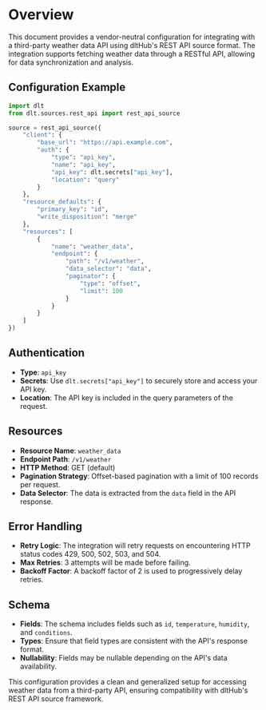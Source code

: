 # Overview

This document provides a vendor-neutral configuration for integrating with a third-party weather data API using dltHub's REST API source format. The integration supports fetching weather data through a RESTful API, allowing for data synchronization and analysis.

## Configuration Example

```python
import dlt
from dlt.sources.rest_api import rest_api_source

source = rest_api_source({
    "client": {
        "base_url": "https://api.example.com",
        "auth": {
            "type": "api_key",
            "name": "api_key",
            "api_key": dlt.secrets["api_key"],
            "location": "query"
        }
    },
    "resource_defaults": {
        "primary_key": "id",
        "write_disposition": "merge"
    },
    "resources": [
        {
            "name": "weather_data",
            "endpoint": {
                "path": "/v1/weather",
                "data_selector": "data",
                "paginator": {
                    "type": "offset",
                    "limit": 100
                }
            }
        }
    ]
})
```

## Authentication

- **Type**: `api_key`
- **Secrets**: Use `dlt.secrets["api_key"]` to securely store and access your API key.
- **Location**: The API key is included in the query parameters of the request.

## Resources

- **Resource Name**: `weather_data`
- **Endpoint Path**: `/v1/weather`
- **HTTP Method**: GET (default)
- **Pagination Strategy**: Offset-based pagination with a limit of 100 records per request.
- **Data Selector**: The data is extracted from the `data` field in the API response.

## Error Handling

- **Retry Logic**: The integration will retry requests on encountering HTTP status codes 429, 500, 502, 503, and 504.
- **Max Retries**: 3 attempts will be made before failing.
- **Backoff Factor**: A backoff factor of 2 is used to progressively delay retries.

## Schema

- **Fields**: The schema includes fields such as `id`, `temperature`, `humidity`, and `conditions`.
- **Types**: Ensure that field types are consistent with the API's response format.
- **Nullability**: Fields may be nullable depending on the API's data availability.

This configuration provides a clean and generalized setup for accessing weather data from a third-party API, ensuring compatibility with dltHub's REST API source framework.